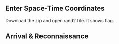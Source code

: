 ## Enter Space-Time Coordinates
Download the zip and open rand2 file.
It shows flag.

## Arrival & Reconnaissance
